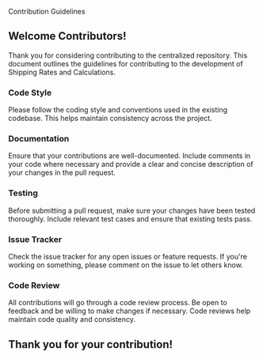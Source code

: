  Contribution Guidelines

## Welcome Contributors!
Thank you for considering contributing to the centralized repository. This document outlines the guidelines for contributing to the development of Shipping Rates and Calculations.

### Code Style
Please follow the coding style and conventions used in the existing codebase. This helps maintain consistency across the project.

### Documentation
Ensure that your contributions are well-documented. Include comments in your code where necessary and provide a clear and concise description of your changes in the pull request.

### Testing
Before submitting a pull request, make sure your changes have been tested thoroughly. Include relevant test cases and ensure that existing tests pass.

### Issue Tracker
Check the issue tracker for any open issues or feature requests. If you're working on something, please comment on the issue to let others know.

### Code Review
All contributions will go through a code review process. Be open to feedback and be willing to make changes if necessary. Code reviews help maintain code quality and consistency.

## Thank you for your contribution!

